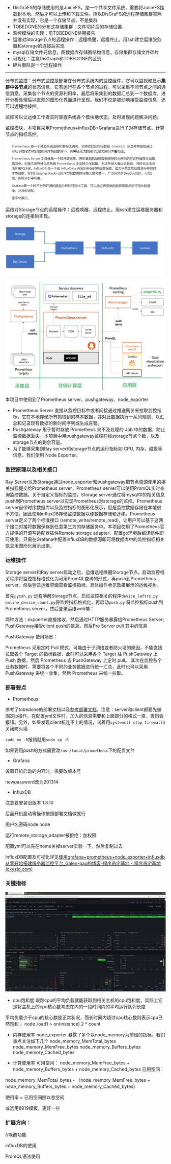 * DisGraFS的存储使用的是JuiceFS，是一个共享文件系统，需要将JuiceFS挂载到本地，然后才可以上传和下载文件。所以DisGraFS的远程存储集群实际并没有实现，它是一个存储节点，不是集群
* TOBEDONE的分布式存储集群：文件切片后的存储位置、
* 监控模块的实现：见TOBEDONE终期报告
* 运维对Storage节点的远程操作：远程唤醒，远程终止。用ssh建立运维服务器和storage的连接后实现
* mysql存储文件元信息，图数据库存储图结构信息，存储集群存储文件碎片
* 可视化：注意DisGraph和TOBEDONE的区别
* 碎片删除是一个远程操作

-----

分布式监控：分布式监控是部署在分布式系统内的监控组件，它可以监视和显示**集群中各节点**的状态信息，它有运行在各个节点的进程，可以采集不同节点之间的通信消息，采集各个节点的资源利用率，最后将采集到的数据汇总到一个数据库，进行分析处理后以直观的图形化界面进行呈现。我们不仅是被动地接受监控信息，还可以远程地操控。



监控可以让运维工作者实时掌握系统各个模块地状态，及时发现问题解决问题。



监控模块，本项目采用Prometheus+influxDB+Grafana进行了对存储节点、计算节点的指标监控。

![image-20230704095921563](./images/myglow0.png)

运维对Storage节点的远程操作：远程唤醒、远程终止。用ssh建立运维服务器和storage的连接后实现。

![image-20230704100744591](./images/myglow1.png)

![image-20230704100939319](./images/myglow2.png)

本项目中使用到了Prometheus server、pushgateway、node_exporter

- Prometheus Server 直接从监控目标中或者间接通过推送网关来拉取监控指标，它在本地存储所有抓取到的样本数据，并对此数据执行一系列规则，以汇总和记录现有数据的新时间序列或生成告警。
- Pushgateway 用于暂时存放 Prometheus 来不及处理的 Job 中的数据，防止监控数据丢失。本项目中用pushgateway监控在线storage节点个数，以及storage节点的剩余容量。
- 为了能够采集到Ray server和storage节点的运行指标如 CPU, 内存，磁盘等信息，我们使用 Node Exporter。

### 监控原理以及相关接口

Ray Server以及Storage通过node_exporter和pushgateway把节点资源使用的相关指标提交给Prometheus server，Prometheus server可以使用PromQL实时查询监控数据。关于自定义指标的监控，Storage server通过将mysql中的相关信息push到Prometheus server以实现Prometheus对storage的监控。Prometheus server自带时序数据库以及监控指标的图形化展示，但是监控数据存储在本地很不方便。因此使用influxDB存储监控数据以便数据存储和迁移。Prometheus server定义了两个标准接口 (remote_write/remote_read)，让用户可以基于这两个接口对接将数据保存到任意第三方的存储服务中。本项目使用了Prometheus官方提供的开源写适配器插件Remote storage adapter，配置go环境后编译组件即可使用。只需在Grafana中配置influxDB的数据源即可将数据库中的监控指标相关信息用图形化展示出来。

### 运维操作

Storage server和Ray server启动之后，运维远程唤醒Storage节点，启动监控相关程序将监控指标格式化为可用PromQL查询的形式，再push到Prometheus server，然后登录运维界面查看监控指标。具体操作参见效果展示的运维视角。



首先`pyssh.py` 远程唤醒Storage节点，启动监控相关的程序`device_leftrs.py` `online_device_count.py`将监控指标格式化，再启动`push.py` 将监控指标push到Prometheus server，然后登录运维web端：



两种方法：expoerter直接接收，然后通过HTTP服务暴露给Prometheus Server;	PushGateway接受client push的信息，然后Pro Server pull 其中的信息



PushGateway 使用场景：

Prometheus 采用定时 Pull 模式，可能由于子网络或者防火墙的原因，不能直接拉取各个 Target 的指标数据，此时可以采用各个 Target 往 PushGateway 上 Push 数据，然后 Prometheus 去 PushGateway 上定时 pull。
其次在监控各个业务数据时，需要将各个不同的业务数据进行统一汇总，此时也可以采用 PushGateway 来统一收集，然后 Prometheus 来统一拉取。

### 部署要点

* Prometheus

参考了tobedone的部署文档以及[参考部署文档](https://blog.51cto.com/u_12082223/3241875)，注意：server和client都要先做固定ip操作。在配置yml文件时，加入的信息需要和上面部分的格式一直，否则会报错。另外，如果发现client机连不上的情况，试着用`systemctl stop firewalld`关闭防火墙

`sudo mv -R`报错就用`sudo cp -R`

如果要用push的方式需要改`/usr/local/prometheus`下的配置文件

* Grafana

设置开机启动的内容时，需要改版本号

newpassword改为201314

* InfluxDB

注意要安装旧版本 1.8.10

后面开机启动等操作按照部署文档做就行

用户名密码node node

运行remote_storage_adapter被拒绝：加权限

配置yml可以先在home关掉server实验一下，然后复制过去

InfluxDB配置及可视化详见[使用grafana+prometheus+node_exporter+influxdb 从零开始搭建服务器监控平台_Galen-gao的博客-程序员宅基地 - 程序员宅基地 (cxyzjd.com)](https://www.cxyzjd.com/article/javaee_gao/106305392#3_influxdb_90)

### 关键指标

![image-20230704171108240](./images/myglow3.png)

* cpu饱和度
  跟踪cpu的平均负载就能获取到相关主机的cpu饱和度，实际上它是将主机上的cpu核心数考虑在内的一段时间内的平均运行队列长度

平均负载少于cpu的核心数是正常状况，而长时间内超过cpu核心数则表示cpu已然饱和；
node_load1 > on(instance) 2 * count

* 内存使用率
  node_exporter 暴露了多个以node_memory为前缀的指标，我们重点关注如下几个
  node_memory_MemTotal_bytes
  node_memory_MemFree_bytes
  node_memory_Buffers_bytes
  node_memory_Cached_bytes

* 计算使用率
  可用空间：
  node_memory_MemFree_bytes + node_memory_Buffers_bytes  + node_memory_Cached_bytes
  已用空间：

node_memory_MemTotal_bytes - （node_memory_MemFree_bytes + node_memory_Buffers_bytes  + node_memory_Cached_bytes）

使用率 = 已用空间除以总空间

或选用8919模板，更好一些

### 扩展方向：

//唤醒功能

influxDB的使用

PromQL语法使用



